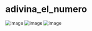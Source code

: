 # adivina_el_numero
![image](https://github.com/user-attachments/assets/494fcc40-7565-4c1f-b7e8-11cb2092a011)
![image](https://github.com/user-attachments/assets/037ea6bf-fb21-4147-b4b8-45b303030d7c)
![image](https://github.com/user-attachments/assets/5529ae4f-d81b-474c-a09b-0093a21606cd)

